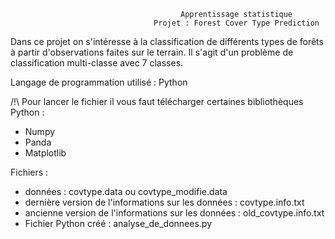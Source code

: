                                           Apprentissage statistique 
                                    Projet : Forest Cover Type Prediction 

Dans ce projet on s'intéresse à la classification de différents types de forêts à partir d'observations faites sur le terrain. Il s'agit d'un problème de classification multi-classe avec 7 classes. 

Langage de programmation utilisé : Python

/!\ Pour lancer le fichier il vous faut télécharger certaines bibliothèques Python : 
- Numpy
- Panda 
- Matplotlib 

Fichiers : 

- données : covtype.data ou covtype_modifie.data
- dernière version de l'informations sur les données : covtype.info.txt
- ancienne version de l'informations sur les données : old_covtype.info.txt
- Fichier Python créé : analyse_de_donnees.py


